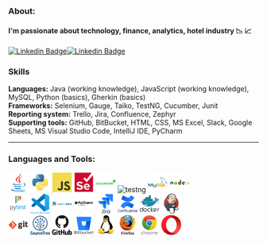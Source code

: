 ### About:

#### I'm passionate about technology, finance, analytics, hotel industry 📉 📈

[![Linkedin Badge](https://img.shields.io/badge/-My%20Linked-blue?style=flat-square)![Linkedin Badge](https://img.shields.io/badge/-blue?style=flat-square&logo=Linkedin&logoColor=white)](https://www.linkedin.com/in/testng/)

### Skills
<b>Languages:</b> Java (working knowledge), JavaScript (working knowledge), MySQL, Python (basics), Gherkin (basics)<br />
<b>Frameworks:</b> Selenium, Gauge, Taiko, TestNG, Cucumber, Junit<br />
<b>Reporting system:</b> Trello, Jira, Confluence, Zephyr<br />
<b>Supporting tools:</b> GitHub, BitBucket, HTML, CSS, MS Excel, Slack, Google Sheets, MS Visual Studio Code, IntelliJ IDE, PyCharm<br />

***
### Languages and Tools:
<p align="left">
  <img src="https://raw.githubusercontent.com/devicons/devicon/master/icons/java/java-original.svg" alt="java" title="Java" width="40" height="40"/>
  <img src="https://raw.githubusercontent.com/devicons/devicon/master/icons/python/python-original.svg" alt="python" title="Python" width="40" height="40"/>
  <img src="https://raw.githubusercontent.com/devicons/devicon/master/icons/javascript/javascript-original.svg" alt="javascript" title="JavaScript" width="40" height="40"/>
  <img src="https://raw.githubusercontent.com/devicons/devicon/master/icons/selenium/selenium-original.svg" alt="selenium" title="Selenium" width="40" height="40"/>
  <img src="https://github.com/devicons/devicon/blob/master/icons/cucumber/cucumber-plain-wordmark.svg" alt="cucumber" title="Cucumber" width="40" height="40"/>
  <img src="https://static.javatpoint.com/tutorial/testng/images/testng-tutorial.png" alt="testng" title="TestNG" width="40" height="40"/>
  <img src="https://raw.githubusercontent.com/devicons/devicon/master/icons/mysql/mysql-original-wordmark.svg" alt="mysql" title="MySQL" width="40" height="40"/>
  <img src="https://raw.githubusercontent.com/devicons/devicon/master/icons/nodejs/nodejs-original-wordmark.svg" alt="nodejs" title="NodeJS" width="40" height="40"/>
  <br/>
  <img src="https://raw.githubusercontent.com/devicons/devicon/master/icons/pytest/pytest-original-wordmark.svg" alt="pytest" title="PyTest" width="40" height="40"/>
  <img src="https://raw.githubusercontent.com/devicons/devicon/master/icons/vscode/vscode-original-wordmark.svg" alt="vscode" title="VSCode" width="40" height="40"/>
  <img src="https://raw.githubusercontent.com/devicons/devicon/master/icons/intellij/intellij-original-wordmark.svg" alt="intellij" title="IntelliJ" width="40" height="40"/>
  <img src="https://raw.githubusercontent.com/devicons/devicon/master/icons/pycharm/pycharm-original-wordmark.svg" alt="pycharm" title="PyCharm" width="40" height="40"/>
  <img src="https://raw.githubusercontent.com/devicons/devicon/master/icons/jira/jira-original-wordmark.svg" alt="jira" title="Jira" width="40" height="40"/>
    <img src="https://raw.githubusercontent.com/devicons/devicon/master/icons/confluence/confluence-original-wordmark.svg" alt="Confluence" title="confluence" width="40" height="40"/>
    <img src="https://raw.githubusercontent.com/devicons/devicon/master/icons/docker/docker-original-wordmark.svg" alt="docker" title="Docker" width="40" height="40"/>
    <img src="https://raw.githubusercontent.com/devicons/devicon/master/icons/jenkins/jenkins-original.svg" alt="jenkins" title="Jenkins" width="40" height="40"/><br/>
  <img src="https://raw.githubusercontent.com/devicons/devicon/master/icons/git/git-original-wordmark.svg" alt="git" title="Git" width="40" height="40"/>
    <img src="https://raw.githubusercontent.com/devicons/devicon/master/icons/sourcetree/sourcetree-original-wordmark.svg" alt="sourcetree" title="SourceTree" width="40" height="40"/>
  <img src="https://raw.githubusercontent.com/devicons/devicon/master/icons/github/github-original-wordmark.svg" alt="github" title="GitHub" width="40" height="40"/>
    <img src="https://raw.githubusercontent.com/devicons/devicon/master/icons/bitbucket/bitbucket-original-wordmark.svg" alt="bitbucket" title="BitBucket" width="40" height="40"/>
  <img src="https://raw.githubusercontent.com/devicons/devicon/master/icons/linux/linux-original.svg" alt="Linux" title="linux" width="40" height="40"/>
  <img src="https://raw.githubusercontent.com/devicons/devicon/master/icons/firefox/firefox-original-wordmark.svg" alt="Firefox" title="MyFavoriteBrowser" width="40" height="40"/>
  <img src="https://raw.githubusercontent.com/devicons/devicon/master/icons/chrome/chrome-original-wordmark.svg" alt="chrome" title="Chrome" width="40" height="40"/>
    <img src="https://raw.githubusercontent.com/devicons/devicon/master/icons/opera/opera-original.svg" alt="opera" title="Opera" width="40" height="40"/>
</p>
